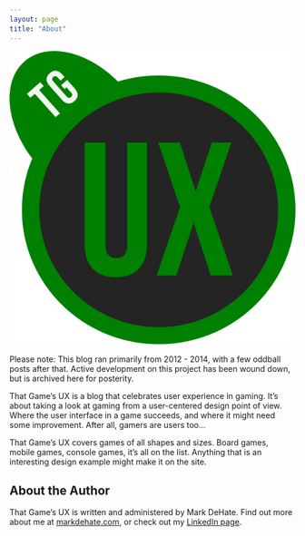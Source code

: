 ```yaml
---
layout: page
title: "About"
---
```

![tgux](images/tgux-logo.svg)

Please note: This blog ran primarily from 2012 - 2014, with a few oddball posts after that. Active development on this project has been wound down, but is archived here for posterity. 

That Game’s UX is a blog that celebrates user experience in gaming. It’s about taking a look at gaming from a user-centered design point of view. Where the user interface in a game succeeds, and where it might need some improvement. After all, gamers are users too…

That Game’s UX covers games of all shapes and sizes. Board games, mobile games, console games, it’s all on the list. Anything that is an interesting design example might make it on the site.

## About the Author

That Game’s UX is written and administered by Mark DeHate. Find out more about me at [markdehate.com](https://markdehate.com), or check out my [LinkedIn page](https://www.linkedin.com/in/markdehate/).
